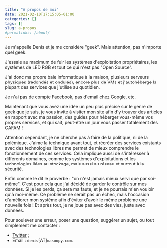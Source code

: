 ```yaml
---
title: "A propos de moi"
date: 2021-02-10T17:15:05+01:00
categories: []
tags: []
slug: a-propos
#permalinks: /about/
---
```

Je m'appelle Denis et je me considère "geek". Mais attention, pas n'importe quel geek. 

J'essaie au maximum de fuir les systèmes d'exploitation propriétaires, les systèmes de LED RGB et tout ce qui n'est pas "Open Source".

J'ai donc ma propre baie informatique à la maison, plusieurs serveurs physiques (redondés et ondulés), encore plus de VMs et j'autohéberge la plupart des services que j'utilise au quotidien.

Je n'ai pas de compte Facebook, pas d'email chez Google, etc.

Maintenant que vous avez une idée un peu plus précise sur le genre de geek que je suis, je vous invite à visiter mon site afin d'y trouver des articles en rapport avec ma passion, des guides pour héberger vous-même vos propres services, et qui sait, peut-être un jour vous passer totalement des GAFAM !

Attention cependant, je ne cherche pas à faire de la politique, ni de la polémique. J'aime la technique avant tout, et récréer des services existants avec des technologies libres me permet de mieux comprendre le fonctionnement de ces services. Cela implique aussi de s'intéresser à différents domaines, comme les systèmes d'exploitations et les technologies liées au stockage, mais aussi au réseau et surtout à la sécurité.

Enfin comme le dit le proverbe : "on n'est jamais mieux servi que par soi-même". C'est pour cela que j'ai décidé de garder le contrôle sur mes données. Si je les perds, ça sera ma faute, et je ne pourrais m'en vouloir qu'à moi-même. Ce problème ne serait pas un échec, mais l'occasion d'améliorer mon système afin d'éviter d'avoir le même problème une nouvelle fois ! Et après tout, je ne joue pas avec des vies, juste avec données.

Pour soulever une erreur, poser une question, suggérer un sujet, ou tout simplement me contacter :
* [Twitter](https://twitter.com/nesousx) ; 
* Email : `denis`[AT]`masoopy.com`.